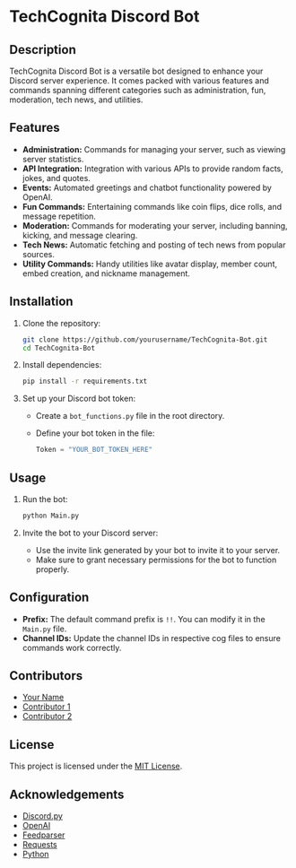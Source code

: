 # TechCognita Discord Bot

## Description

TechCognita Discord Bot is a versatile bot designed to enhance your Discord server experience. It comes packed with various features and commands spanning different categories such as administration, fun, moderation, tech news, and utilities.

## Features

- **Administration:** Commands for managing your server, such as viewing server statistics.
- **API Integration:** Integration with various APIs to provide random facts, jokes, and quotes.
- **Events:** Automated greetings and chatbot functionality powered by OpenAI.
- **Fun Commands:** Entertaining commands like coin flips, dice rolls, and message repetition.
- **Moderation:** Commands for moderating your server, including banning, kicking, and message clearing.
- **Tech News:** Automatic fetching and posting of tech news from popular sources.
- **Utility Commands:** Handy utilities like avatar display, member count, embed creation, and nickname management.

## Installation

1. Clone the repository:

   ```bash
   git clone https://github.com/yourusername/TechCognita-Bot.git
   cd TechCognita-Bot
   ```

2. Install dependencies:

   ```bash
   pip install -r requirements.txt
   ```

3. Set up your Discord bot token:
   - Create a `bot_functions.py` file in the root directory.
   - Define your bot token in the file:

     ```python
     Token = "YOUR_BOT_TOKEN_HERE"
     ```

## Usage

1. Run the bot:

   ```bash
   python Main.py
   ```

2. Invite the bot to your Discord server:
   - Use the invite link generated by your bot to invite it to your server.
   - Make sure to grant necessary permissions for the bot to function properly.

## Configuration

- **Prefix:** The default command prefix is `!!`. You can modify it in the `Main.py` file.
- **Channel IDs:** Update the channel IDs in respective cog files to ensure commands work correctly.

## Contributors

- [Your Name](https://github.com/yourusername)
- [Contributor 1](https://github.com/contributor1)
- [Contributor 2](https://github.com/contributor2)

## License

This project is licensed under the [MIT License](LICENSE).

## Acknowledgements

- [Discord.py](https://github.com/Rapptz/discord.py)
- [OpenAI](https://openai.com/)
- [Feedparser](https://github.com/kurtmckee/feedparser)
- [Requests](https://github.com/psf/requests)
- [Python](https://www.python.org/)
